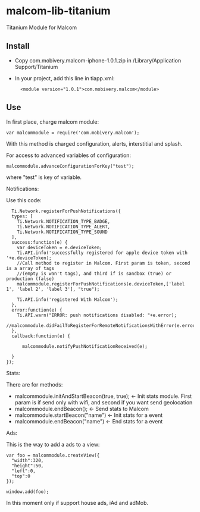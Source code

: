 malcom-lib-titanium
===================

Titanium Module for Malcom

Install
-------

* Copy com.mobivery.malcom-iphone-1.0.1.zip in /Library/Application Support/Titanium
* In your project, add this line in tiapp.xml:

        <module version="1.0.1">com.mobivery.malcom</module>
        
        
Use
---

In first place, charge malcom module:

    var malcommodule = require('com.mobivery.malcom');
    
With this method is charged configuration, alerts, interstitial and splash.

For access to advanced variables of configuration:

    malcommodule.advanceConfigurationForKey("test");
    
where "test" is key of variable.

Notifications:

Use this code:

      Ti.Network.registerForPushNotifications({
      types: [
        Ti.Network.NOTIFICATION_TYPE_BADGE,
        Ti.Network.NOTIFICATION_TYPE_ALERT,
        Ti.Network.NOTIFICATION_TYPE_SOUND
      ],
      success:function(e) {
        var deviceToken = e.deviceToken;
        Ti.API.info('successfully registered for apple device token with '+e.deviceToken);
        //Call method to register in Malcom. First param is token, second is a array of tags
        //(empty is wan't tags), and third if is sandbox (true) or production (false)
        malcommodule.registerForPushNotifications(e.deviceToken,['label 1', 'label 2', 'label 3'], "true");
  
        Ti.API.info('registered With Malcom');
      },
      error:function(e) {
        Ti.API.warn("ERROR: push notifications disabled: "+e.error);
        //malcommodule.didFailToRegisterForRemoteNotificationsWithError(e.error);
      },
      callback:function(e) {
      
          malcommodule.notifyPushNotificationReceived(e);
       
      }
    });


Stats:

There are for methods:

* malcommodule.initAndStartBeacon(true, true); <- Init stats module. First param is if send only with wifi, and second if you want send geolocation
* malcommodule.endBeacon(); <- Send stats to Malcom
* malcommodule.startBeacon("name") <- Init stats for a event
* malcommodule.endBeacon("name") <- End stats for a event
                          

Ads:

This is the way to add a ads to a view:

    var foo = malcommodule.createView({
      "width":320,
      "height":50, 
      "left":0,
      "top":0
    });
     
    window.add(foo);

In this moment only if support house ads, iAd and adMob.